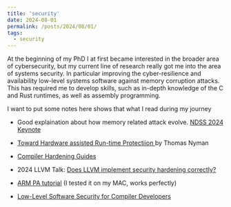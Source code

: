 ```yaml
---
title: 'security'
date: 2024-08-01
permalink: /posts/2024/08/01/
tags:
  - security
---
```


At the beginning of my PhD I at first became interested in the broader area of cybersecurity, but my current line of research really got me into the area of systems security. In particular improving the cyber-resilience and availability low-level systems software against memory corruption attacks. This has required me to develop skills, such as in-depth knowledge of the C and Rust runtimes, as well as assembly programming.

I want to put some notes here shows that what I read during my journey 

* Good explaination about how memory related attack evolve. [NDSS 2024 Keynote](https://youtu.be/vhj2We2vjqs?feature=shared)

*  [Toward Hardware assisted Run-time Protectiion ](https://aaltodoc.aalto.fi/server/api/core/bitstreams/98a40f4f-d582-4f54-9e76-bfe94735f993/content) by Thomas Nyman 

* [Compiler Hardening Guides](https://best.openssf.org/Compiler-Hardening-Guides/Compiler-Options-Hardening-Guide-for-C-and-C++.html#enable-run-time-checks-for-stack-based-buffer-overflows)

* 2024 LLVM Talk: [Does LLVM implement security hardening correctly?](https://youtu.be/Sn_Fxa0tdpY?si=zWzxp47uYYp4_4Lw) 

* [ARM PA tutorial](https://github.com/lelegard/arm-cpusysregs/blob/4837c62e619a5e5f12bf41b16a1ee1e71d62c76d/docs/arm64e-on-macos.md?plain=1#L60) (I tested it on my MAC, works perfectly)

* [Low-Level Software Security for Compiler Developers](https://llsoftsec.github.io/)

